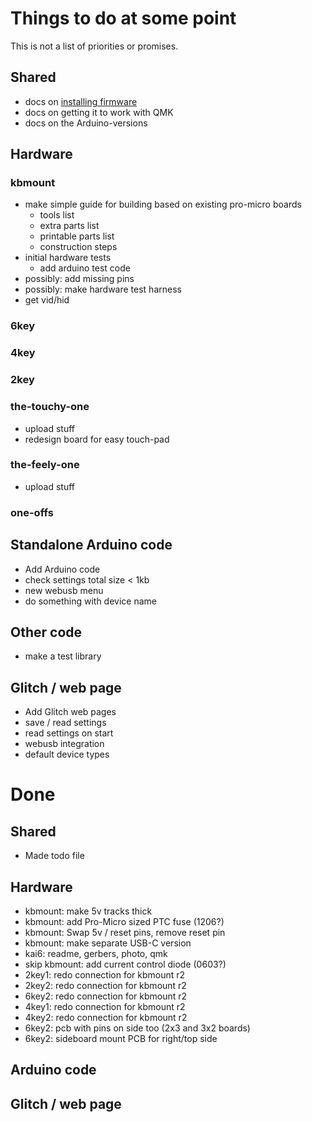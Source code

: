 # Things to do at some point

This is not a list of priorities or promises.

## Shared

* docs on [installing firmware](docs/firmware.md)
* docs on getting it to work with QMK
* docs on the Arduino-versions

## Hardware

### kbmount

* make simple guide for building based on existing pro-micro boards
  * tools list
  * extra parts list
  * printable parts list
  * construction steps
* initial hardware tests
  * add arduino test code
* possibly: add missing pins
* possibly: make hardware test harness
* get vid/hid

### 6key

### 4key

### 2key

### the-touchy-one

* upload stuff
* redesign board for easy touch-pad

### the-feely-one

* upload stuff

### one-offs

## Standalone Arduino code

* Add Arduino code
* check settings total size < 1kb
* new webusb menu
* do something with device name

## Other code

* make a test library

## Glitch / web page

* Add Glitch web pages
* save / read settings
* read settings on start
* webusb integration
* default device types

# Done

## Shared

* Made todo file

## Hardware

* kbmount: make 5v tracks thick
* kbmount: add Pro-Micro sized PTC fuse (1206?)
* kbmount: Swap 5v / reset pins, remove reset pin
* kbmount: make separate USB-C version
* kai6: readme, gerbers, photo, qmk
* skip kbmount: add current control diode (0603?)
* 2key1: redo connection for kbmount r2
* 2key2: redo connection for kbmount r2
* 6key2: redo connection for kbmount r2
* 4key1: redo connection for kbmount r2
* 4key2: redo connection for kbmount r2
* 6key2: pcb with pins on side too (2x3 and 3x2 boards)
* 6key2: sideboard mount PCB for right/top side

## Arduino code

## Glitch / web page

